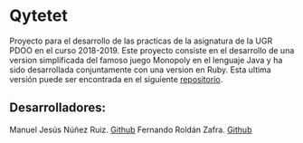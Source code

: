 # Qytetet
Proyecto para el desarrollo de las practicas de la asignatura de la UGR PDOO en el curso 2018-2019.
Este proyecto consiste en el desarrollo de una version simplificada del famoso juego Monopoly en el lenguaje Java y ha sido desarrollada conjuntamente con una version en Ruby. Esta ultima versión puede ser encontrada en el siguiente [repositorio](https://github.com/FernandoRoldan93/Qytetet_Ruby).

## Desarrolladores: 
Manuel Jesús Núñez Ruiz. [Github](https://github.com/ManuelJNunez)
Fernando Roldán Zafra. [Github](https://github.com/FernandoRoldan93)
